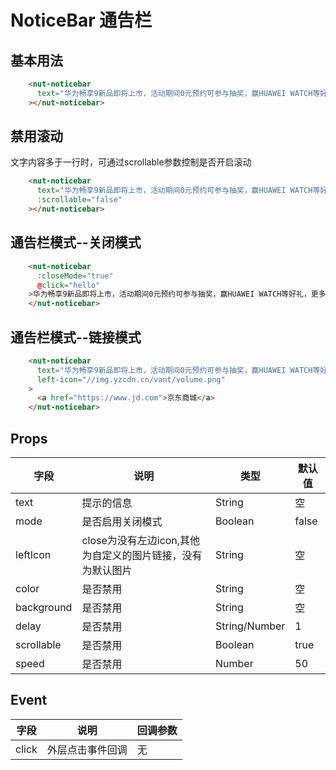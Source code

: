 # NoticeBar 通告栏

## 基本用法

```html
    <nut-noticebar
      text="华为畅享9新品即将上市，活动期间0元预约可参与抽奖，赢HUAWEI WATCH等好礼，更多产品信息请持续关注！"
    ></nut-noticebar>
```
## 禁用滚动
文字内容多于一行时，可通过scrollable参数控制是否开启滚动
```html
    <nut-noticebar
      text="华为畅享9新品即将上市，活动期间0元预约可参与抽奖，赢HUAWEI WATCH等好礼，更多产品信息请持续关注！"
      :scrollable="false"
    ></nut-noticebar>
```
## 通告栏模式--关闭模式
```html
    <nut-noticebar
      :closeMode="true"
      @click="hello"
    >华为畅享9新品即将上市，活动期间0元预约可参与抽奖，赢HUAWEI WATCH等好礼，更多产品信息请持续关注！
    </nut-noticebar>
```
## 通告栏模式--链接模式
```html
    <nut-noticebar
      text="华为畅享9新品即将上市，活动期间0元预约可参与抽奖，赢HUAWEI WATCH等好礼，更多产品信息请持续关注！"
      left-icon="//img.yzcdn.cn/vant/volume.png"
    >
      <a href="https://www.jd.com">京东商城</a>
    </nut-noticebar>
```



## Props

| 字段 | 说明 | 类型 | 默认值
|----- | ----- | ----- | ----- 
| text | 提示的信息 | String | 空
| mode | 是否启用关闭模式 | Boolean | false
| leftIcon | close为没有左边icon,其他为自定义的图片链接，没有为默认图片 | String | 空
| color | 是否禁用 | String | 空
| background | 是否禁用 | String | 空
| delay | 是否禁用 | String/Number | 1
| scrollable | 是否禁用 | Boolean | true
| speed | 是否禁用 | Number | 50

## Event

| 字段 | 说明 | 回调参数
|----- | ----- | -----
| click | 外层点击事件回调 | 无 